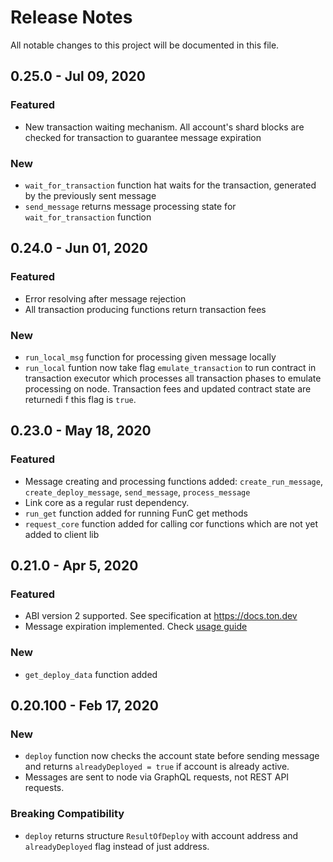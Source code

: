 # Release Notes
All notable changes to this project will be documented in this file.

## 0.25.0 - Jul 09, 2020
### Featured
- New transaction waiting mechanism. All account's shard blocks are checked for transaction to 
guarantee message expiration

### New
- `wait_for_transaction` function hat waits for the transaction, generated by the previously sent message
- `send_message` returns message processing state for `wait_for_transaction` function

## 0.24.0 - Jun 01, 2020
### Featured
- Error resolving after message rejection
- All transaction producing functions return transaction fees

### New
- `run_local_msg` function for processing given message locally
- `run_local` funtion now take flag `emulate_transaction` to run contract in transaction executor
which processes all transaction phases to emulate processing on node. Transaction fees and updated
contract state are returnedi f this flag is `true`.

## 0.23.0 - May 18, 2020
### Featured
- Message creating and processing functions added: `create_run_message`, `create_deploy_message`,
`send_message`, `process_message`
- Link core as a regular rust dependency.
- `run_get` function added for running FunC get methods
- `request_core` function added for calling cor functions which are not yet added to client lib

## 0.21.0 - Apr 5, 2020
### Featured
- ABI version 2 supported. See specification at https://docs.ton.dev
- Message expiration implemented. Check [usage guide](https://docs.ton.dev/86757ecb2/p/88321a-message-expiration-time)

### New
- `get_deploy_data` function added

## 0.20.100 - Feb 17, 2020
### New
- `deploy` function now checks the account state before sending message and returns `alreadyDeployed = true` if account is already active.
- Messages are sent to node via GraphQL requests, not REST API requests.

### Breaking Compatibility
- `deploy` returns structure `ResultOfDeploy` with account address and `alreadyDeployed` flag instead of just address.
